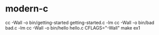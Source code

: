 # modern-c

cc -Wall -o bin/getting-started getting-started.c -lm
cc -Wall -o bin/bad bad.c -lm
cc -Wall -o bin/hello hello.c
CFLAGS="-Wall" make ex1
